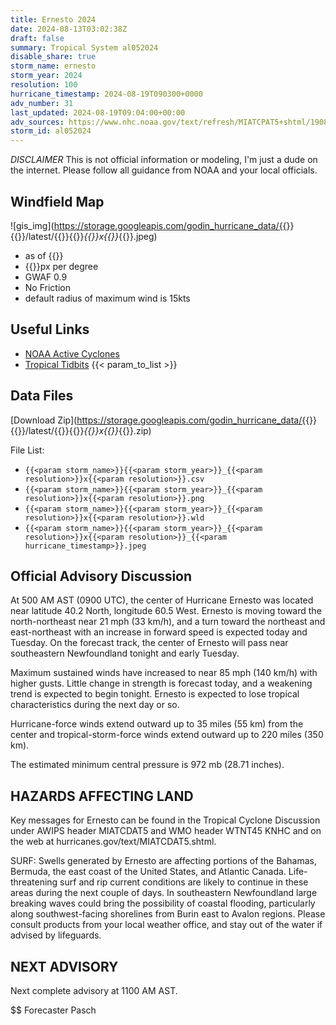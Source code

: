 ```yaml
---
title: Ernesto 2024
date: 2024-08-13T03:02:38Z
draft: false
summary: Tropical System al052024
disable_share: true
storm_name: ernesto
storm_year: 2024
resolution: 100
hurricane_timestamp: 2024-08-19T090300+0000
adv_number: 31
last_updated: 2024-08-19T09:04:00+00:00
adv_sources: https://www.nhc.noaa.gov/text/refresh/MIATCPAT5+shtml/190843.shtml;https://www.nhc.noaa.gov/refresh/graphics_at5+shtml/084552.shtml?cone
storm_id: al052024
---
```

*DISCLAIMER* This is not official information or modeling, I'm just a dude on the internet.  Please follow all guidance from NOAA and your local officials.

## Windfield Map
![gis_img](https://storage.googleapis.com/godin_hurricane_data/{{<param storm_name>}}{{<param storm_year>}}/latest/{{<param storm_name>}}{{<param storm_year>}}_{{<param resolution>}}x{{<param resolution>}}_{{<param hurricane_timestamp>}}.jpeg)

- as of {{<param last_updated>}}
- {{<param resolution>}}px per degree
- GWAF 0.9
- No Friction
- default radius of maximum wind is 15kts

## Useful Links
- [NOAA Active Cyclones](https://www.nhc.noaa.gov/)
- [Tropical Tidbits](https://www.tropicaltidbits.com/storminfo/)
{{< param_to_list >}}

## Data Files
[Download Zip](https://storage.googleapis.com/godin_hurricane_data/{{<param storm_name>}}{{<param storm_year>}}/latest/{{<param storm_name>}}{{<param storm_year>}}_{{<param resolution>}}x{{<param resolution>}}_{{<param hurricane_timestamp>}}.zip)

File List:
- `{{<param storm_name>}}{{<param storm_year>}}_{{<param resolution>}}x{{<param resolution>}}.csv`
- `{{<param storm_name>}}{{<param storm_year>}}_{{<param resolution>}}x{{<param resolution>}}.png`
- `{{<param storm_name>}}{{<param storm_year>}}_{{<param resolution>}}x{{<param resolution>}}.wld`
- `{{<param storm_name>}}{{<param storm_year>}}_{{<param resolution>}}x{{<param resolution>}}_{{<param hurricane_timestamp>}}.jpeg`


## Official Advisory Discussion
At 500 AM AST (0900 UTC), the center of Hurricane Ernesto was
located near latitude 40.2 North, longitude 60.5 West.  Ernesto is
moving toward the north-northeast near 21 mph (33 km/h), and a turn 
toward the northeast and east-northeast with an increase in forward 
speed is expected today and Tuesday.  On the forecast track, the 
center of Ernesto will pass near southeastern Newfoundland tonight 
and early Tuesday.

Maximum sustained winds have increased to near 85 mph (140 km/h) 
with higher gusts.  Little change in strength is forecast today, 
and a weakening trend is expected to begin tonight.  Ernesto is 
expected to lose tropical characteristics during the next day or so.

Hurricane-force winds extend outward up to 35 miles (55 km) from the
center and tropical-storm-force winds extend outward up to 220 miles
(350 km).
 
The estimated minimum central pressure is 972 mb (28.71 inches).
 
 
HAZARDS AFFECTING LAND
----------------------
Key messages for Ernesto can be found in the Tropical Cyclone
Discussion under AWIPS header MIATCDAT5 and WMO header WTNT45 KNHC
and on the web at hurricanes.gov/text/MIATCDAT5.shtml.
 
SURF:  Swells generated by Ernesto are affecting portions of the
Bahamas, Bermuda, the east coast of the United States, and Atlantic
Canada.  Life-threatening surf and rip current conditions are likely
to continue in these areas during the next couple of days.  In
southeastern Newfoundland large breaking waves could bring the
possibility of coastal flooding, particularly along southwest-facing
shorelines from Burin east to Avalon regions.  Please consult
products from your local weather office, and stay out of the water
if advised by lifeguards.
 
 
NEXT ADVISORY
-------------
Next complete advisory at 1100 AM AST.
 
$$
Forecaster Pasch
